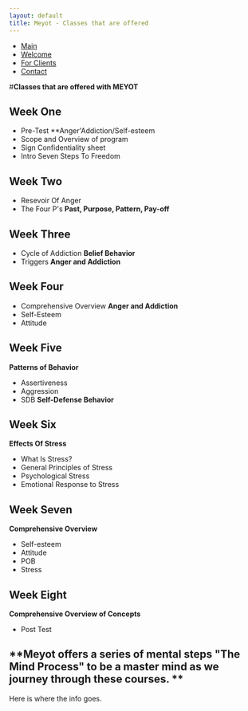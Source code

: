 ```yaml
---
layout: default
title: Meyot - Classes that are offered
---
```


- [Main](index.html)
- [Welcome](welcome.html)
- [For Clients](clients.html)
- [Contact](contact.html)

#**Classes that are offered with MEYOT**


## **Week One**

- Pre-Test **Anger'Addiction/Self-esteem
- Scope and Overview of program
- Sign Confidentiality sheet
- Intro Seven Steps To Freedom

## **Week Two**

- Resevoir Of Anger
- The Four P's **Past, Purpose, Pattern, Pay-off**

## **Week Three**

- Cycle of Addiction **Belief Behavior**
- Triggers **Anger and Addiction**

## **Week Four**

- Comprehensive Overview **Anger and Addiction**
- Self-Esteem
- Attitude

## **Week Five**

**Patterns of Behavior**

- Assertiveness 
- Aggression
- SDB **Self-Defense Behavior**

## **Week Six**

**Effects Of Stress**

- What Is Stress?
- General Principles of Stress
- Psychological Stress
- Emotional Response to Stress

## **Week Seven**

**Comprehensive Overview**

- Self-esteem
- Attitude
- POB
- Stress

## **Week Eight**

**Comprehensive Overview of Concepts**

- Post Test

## **Meyot offers a series of mental steps "The Mind Process" to be a master mind as we journey through these courses. **


Here is where the info goes.



